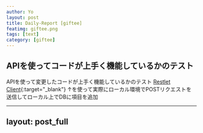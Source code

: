 ```yaml
---
author: Yo
layout: post
title: Daily-Report [giftee]
featimg: giftee.png
tags: [text]
category: [giftee]
---
```

## APIを使ってコードが上手く機能しているかのテスト
APIを使って変更したコードが上手く機能しているかのテスト
[Restlet Client](https://chrome.google.com/webstore/detail/restlet-client-dhc/aejoelaoggembcahagimdiliamlcdmfm?hl=en){:target="_blank"}
↑を使って実際にローカル環境でPOSTリクエストを送信してローカル上でDBに項目を追加

---
layout: post_full
---
```
